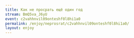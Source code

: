 ```yaml
---
title: Как не просрать ещё один год
stream: BmQ5va_J6yU
event: c2vahhnvil09onteshf0l8hi1a0
permalink: /enjoy/neprosrat/c2vahhnvil09onteshf0l8hi1a0/
layout: enjoy
---
```

